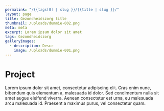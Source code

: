 ```yaml
---
permalink: "/{{tags[0] | slug }}/{{title | slug }}/"
layout: page
title: Gezondheidszorg title
thumbnail: /uploads/dummie-002.png
meta: meta
excerpt: Lorem ipsum dolor sit amet
tags: Gezondheidszorg
galleryImages:
  - description: Descr
    image: /uploads/dummie-001.png
---
```


# Project

Lorem ipsum dolor sit amet, consectetur adipiscing elit. Cras enim nunc, bibendum quis elementum a, malesuada id dolor. Sed condimentum nulla sit amet augue eleifend viverra. Aenean consectetur est urna, eu malesuada arcu malesuada id. Praesent a maximus purus, vel consectetur quam.
